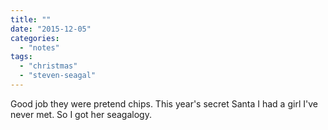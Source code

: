 ```yaml
---
title: ""
date: "2015-12-05"
categories: 
  - "notes"
tags: 
  - "christmas"
  - "steven-seagal"
---
```


Good job they were pretend chips. This year's secret Santa I had a girl I've never met. So I got her seagalogy.

